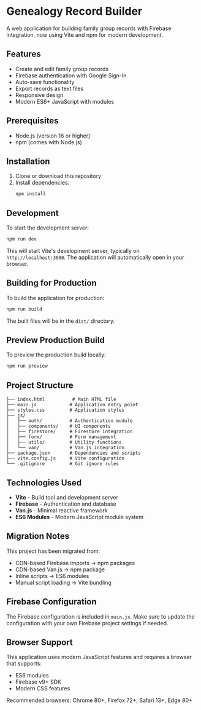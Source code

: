 # Genealogy Record Builder

A web application for building family group records with Firebase integration, now using Vite and npm for modern development.

## Features

- Create and edit family group records
- Firebase authentication with Google Sign-In
- Auto-save functionality
- Export records as text files
- Responsive design
- Modern ES6+ JavaScript with modules

## Prerequisites

- Node.js (version 16 or higher)
- npm (comes with Node.js)

## Installation

1. Clone or download this repository
2. Install dependencies:
   ```bash
   npm install
   ```

## Development

To start the development server:

```bash
npm run dev
```

This will start Vite's development server, typically on `http://localhost:3000`. The application will automatically open in your browser.

## Building for Production

To build the application for production:

```bash
npm run build
```

The built files will be in the `dist/` directory.

## Preview Production Build

To preview the production build locally:

```bash
npm run preview
```

## Project Structure

```
├── index.html          # Main HTML file
├── main.js            # Application entry point
├── styles.css         # Application styles
├── js/
│   ├── auth/          # Authentication module
│   ├── components/    # UI components
│   ├── firestore/     # Firestore integration
│   ├── form/          # Form management
│   ├── utils/         # Utility functions
│   └── van/           # Van.js integration
├── package.json       # Dependencies and scripts
├── vite.config.js     # Vite configuration
└── .gitignore         # Git ignore rules
```

## Technologies Used

- **Vite** - Build tool and development server
- **Firebase** - Authentication and database
- **Van.js** - Minimal reactive framework
- **ES6 Modules** - Modern JavaScript module system

## Migration Notes

This project has been migrated from:
- CDN-based Firebase imports → npm packages
- CDN-based Van.js → npm package
- Inline scripts → ES6 modules
- Manual script loading → Vite bundling

## Firebase Configuration

The Firebase configuration is included in `main.js`. Make sure to update the configuration with your own Firebase project settings if needed.

## Browser Support

This application uses modern JavaScript features and requires a browser that supports:
- ES6 modules
- Firebase v9+ SDK
- Modern CSS features

Recommended browsers: Chrome 80+, Firefox 72+, Safari 13+, Edge 80+
